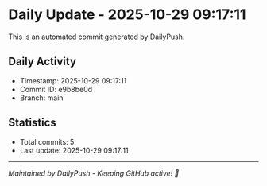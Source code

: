 # Daily Update - 2025-10-29 09:17:11

This is an automated commit generated by DailyPush.

## Daily Activity
- Timestamp: 2025-10-29 09:17:11
- Commit ID: e9b8be0d
- Branch: main

## Statistics
- Total commits: 5
- Last update: 2025-10-29 09:17:11

---
*Maintained by DailyPush - Keeping GitHub active! 🚀*
